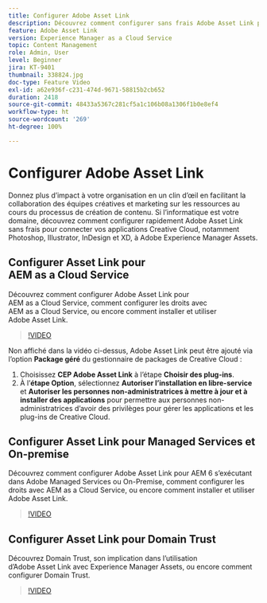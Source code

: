 ```yaml
---
title: Configurer Adobe Asset Link
description: Découvrez comment configurer sans frais Adobe Asset Link pour connecter vos applications Creative Cloud, notamment Photoshop, Illustrator, InDesign et XD, à Adobe Experience Manager Assets.
feature: Adobe Asset Link
version: Experience Manager as a Cloud Service
topic: Content Management
role: Admin, User
level: Beginner
jira: KT-9401
thumbnail: 338824.jpg
doc-type: Feature Video
exl-id: a62e936f-c231-474d-9671-58815b2cb652
duration: 2418
source-git-commit: 48433a5367c281cf5a1c106b08a1306f1b0e8ef4
workflow-type: ht
source-wordcount: '269'
ht-degree: 100%

---
```


# Configurer Adobe Asset Link

Donnez plus d’impact à votre organisation en un clin d’œil en facilitant la collaboration des équipes créatives et marketing sur les ressources au cours du processus de création de contenu. Si l’informatique est votre domaine, découvrez comment configurer rapidement Adobe Asset Link sans frais pour connecter vos applications Creative Cloud, notamment Photoshop, Illustrator, InDesign et XD, à Adobe Experience Manager Assets.

## Configurer Asset Link pour AEM as a Cloud Service

Découvrez comment configurer Adobe Asset Link pour AEM as a Cloud Service, comment configurer les droits avec AEM as a Cloud Service, ou encore comment installer et utiliser Adobe Asset Link.

>[!VIDEO](https://video.tv.adobe.com/v/343259?quality=12&learn=on&captions=fre_fr)

Non affiché dans la vidéo ci-dessus, Adobe Asset Link peut être ajouté via l’option __Package géré__ du gestionnaire de packages de Creative Cloud :

1. Choisissez __CEP Adobe Asset Link__ à l’étape __Choisir des plug-ins__.
2. À l’__étape Option__, sélectionnez __Autoriser l’installation en libre-service__ et __Autoriser les personnes non-administratrices à mettre à jour et à installer des applications__ pour permettre aux personnes non-administratrices d’avoir des privilèges pour gérer les applications et les plug-ins de Creative Cloud.

## Configurer Asset Link pour Managed Services et On-premise

Découvrez comment configurer Adobe Asset Link pour AEM 6 s’exécutant dans Adobe Managed Services ou On-Premise, comment configurer les droits avec AEM as a Cloud Service, ou encore comment installer et utiliser Adobe Asset Link.

>[!VIDEO](https://video.tv.adobe.com/v/338823?quality=12&learn=on)


## Configurer Asset Link pour Domain Trust

Découvrez Domain Trust, son implication dans l’utilisation d’Adobe Asset Link avec Experience Manager Assets, ou encore comment configurer Domain Trust.

>[!VIDEO](https://video.tv.adobe.com/v/3454133?quality=12&learn=on&captions=fre_fr)
